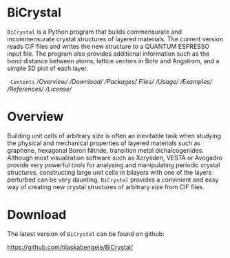 # BiCrystal
``BiCrystal`` is a Python program that builds commensurate and incommensurate crystal structures of layered materials. The current version reads CIF files and writes the new structure to a QUANTUM ESPRESSO input file. The program also provides additional information such as the bond distance between atoms, lattice vectors in Bohr and Angstrom, and a simple 3D plot of each layer.

 `` Contents``
    */Overview/*
    */Download/
    /Packages/
    Files/
    /Usage/
    /Examples/
    /References/
    /License/*

# Overview
Building unit cells of arbitrary size is often an inevitable task when studying the physical and mechanical properties of layered materials such as graphene, hexagonal Boron Nitride, transition metal dichalcogenides. Although most visualzation software such as Xcrysden, VESTA or Avogadro provide very powerful tools for analysing and manipulating periodic crystal structures, constructing large unit cells in bilayers with one of the layers perturbed can be very daunting. ``BiCrystal`` provides a convinient and easy way of creating new crystal structures of arbitrary size from CIF files.

# Download
The latest version of ``BiCrystal`` can be found on github:

https://github.com/tilaskabengele/BiCrystal/
